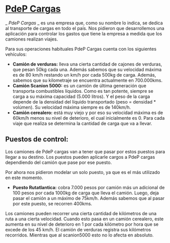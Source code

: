 # [PdeP Cargas](https://docs.google.com/document/d/1knTRBIF3WLOtRO6JpPGR9ooWsa-0ckBm7OlFeG92LhM/edit)

_ _PdeP Cargas_ _ es una empresa que, como su nombre lo indica, se dedica al transporte de cargas en todo el país. Nos pidieron que desarrollemos una aplicación para controlar los gastos que tiene la empresa a medida que los camiones realizan viajes.

Para sus operaciones habituales PdeP Cargas cuenta con los siguientes vehículos:
- **Camión de verduras:** lleva una cierta cantidad de cajones de verduras, que pesan 50kg cada una. Además sabemos que su velocidad máxima es de 80 km/h restando un km/h por cada 500kg de carga. Además, sabemos que su kilometraje se encuentra actualmente en 700.000kms.
- **Camión Scanion 5000:** es un camión de última generación que transporta combustibles líquidos. Como es tan potente, siempre se carga a su máxima capacidad (5.000 litros). Y el peso de la carga depende de la densidad del líquido transportado (peso = densidad * volúmen). Su velocidad máxima siempre es de 140km/h.
- **Camión cerealero:** está muy viejo y por eso su velocidad máxima es de 60km/h menos su nivel de deterioro, el cual inicialmente es 0. Para cada viaje que realiza se determina la cantidad de carga que va a llevar.


## Puestos de control:

Los camiones de PdeP cargas van a tener que pasar por estos puestos para llegar a su destino. Los puestos pueden aplicarle cargos a PdeP cargas dependiendo del camión que pase por ese puesto.

Por ahora nos pidieron modelar un solo puesto, ya que es el más utilizado en este momento.

- **Puesto Rutatlantica:** cobra 7.000 pesos por camión más un adicional de 100 pesos por cada 1000kg de carga que lleva el camión. Luego, deja pasar el camión a un máximo de 75km/h. Además sabemos que al pasar por este puesto, se recorren 400kms.

Los camiones pueden recorrer una cierta cantidad de kilómetros de una ruta a una cierta velocidad. Cuando esto pasa en un camión cerealero, este aumenta en su nivel de deterioro en 1 por cada kilómetro por hora que se excede de los 45 km/h. El camión de verduras registra sus kilómetros recorridos. Mientras que al scanion5000 esto no lo afecta en absoluto.
